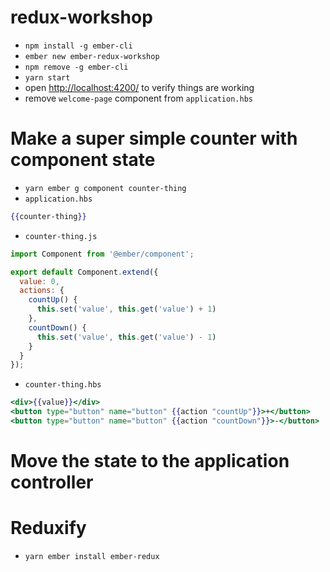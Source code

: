 # redux-workshop

* `npm install -g ember-cli`
* `ember new ember-redux-workshop`
* `npm remove -g ember-cli`
* `yarn start`
* open [http://localhost:4200/](http://localhost:4200/) to verify things are working
* remove `welcome-page` component from `application.hbs`

# Make a super simple counter with component state

* `yarn ember g component counter-thing`
* `application.hbs`
```hbs
{{counter-thing}}
```
* `counter-thing.js`
```js
import Component from '@ember/component';

export default Component.extend({
  value: 0,
  actions: {
    countUp() {
      this.set('value', this.get('value') + 1)
    },
    countDown() {
      this.set('value', this.get('value') - 1)
    }
  }
});
```
* `counter-thing.hbs`
```hbs
<div>{{value}}</div>
<button type="button" name="button" {{action "countUp"}}>+</button>
<button type="button" name="button" {{action "countDown"}}>-</button>
```

# Move the state to the application controller

# Reduxify

* `yarn ember install ember-redux`

